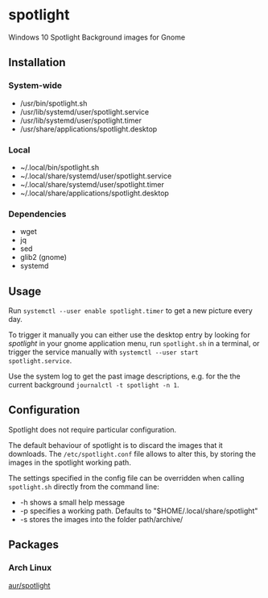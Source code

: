 # spotlight
Windows 10 Spotlight Background images for Gnome

## Installation
### System-wide
* /usr/bin/spotlight.sh
* /usr/lib/systemd/user/spotlight.service
* /usr/lib/systemd/user/spotlight.timer
* /usr/share/applications/spotlight.desktop
### Local
* ~/.local/bin/spotlight.sh
* ~/.local/share/systemd/user/spotlight.service
* ~/.local/share/systemd/user/spotlight.timer
* ~/.local/share/applications/spotlight.desktop
### Dependencies
* wget
* jq
* sed
* glib2 (gnome)
* systemd

## Usage
Run `systemctl --user enable spotlight.timer` to get a new picture every day.

To trigger it manually you can either use the desktop entry by looking for _spotlight_ in your gnome application menu, run `spotlight.sh` in a terminal, or trigger the service manually with `systemctl --user start spotlight.service`.

Use the system log to get the past image descriptions, e.g. for the the current background `journalctl -t spotlight -n 1`.

## Configuration

Spotlight does not require particular configuration.

The default behaviour of spotlight is to discard the images that it downloads. The `/etc/spotlight.conf` file allows to alter this, by storing the images in the spotlight working path.

The settings specified in the config file can be overridden when calling `spotlight.sh` directly from the command line:

 * -h shows a small help message
 * -p specifies a working path. Defaults to "$HOME/.local/share/spotlight"
 * -s stores the images into the folder path/archive/

## Packages
### Arch Linux
[aur/spotlight](https://aur.archlinux.org/packages/spotlight/)

